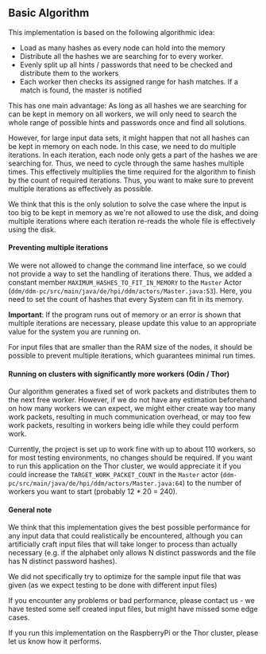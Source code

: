 ## Basic Algorithm
This implementation is based on the following algorithmic idea:
- Load as many hashes as every node can hold into the memory
- Distribute all the hashes we are searching for to every worker.
- Evenly split up all hints / passwords that need to be checked and
  distribute them to the workers
- Each worker then checks its assigned range for hash matches.
  If a match is found, the master is notified

This has one main advantage: As long as all hashes we are searching
for can be kept in memory on all workers, we will only need to search
the whole range of possible hints and passwords once and find all solutions.

However, for large input data sets, it might happen that not all hashes can
be kept in memory on each node. In this case, we need to do multiple
iterations. In each iteration, each node only gets a part of the hashes we
are searching for. Thus, we need to cycle through the same hashes multiple
times. This effectively multiplies the time required for the algorithm to
finish by the count of required iterations. Thus, you want to make sure to
prevent multiple iterations as effectively as possible.

We think that this is the only solution to solve the case where the input
is too big to be kept in memory as we're not allowed to use the disk,
and doing multiple iterations where each iteration re-reads the whole file
is effectively using the disk.

#### Preventing multiple iterations
We were not allowed to change the command line interface, so we could not
provide a way to set the handling of iterations there. Thus, we added a
constant member `MAXIMUM_HASHES_TO_FIT_IN_MEMORY` to the `Master`
Actor
(`ddm/ddm-pc/src/main/java/de/hpi/ddm/actors/Master.java:53`).
Here, you need to set the count of hashes that every System can fit
in its memory. 

**Important**: If the program runs out of memory or an error is shown that multiple
iterations are necessary, please update this value to an appropriate
value for the system you are running on.

For input files that are smaller than the RAM size of the nodes, it
should be possible to prevent multiple iterations, which guarantees
minimal run times.


#### Running on clusters with significantly more workers (Odin / Thor)
Our algorithm generates a fixed set of work packets and distributes them
to the next free worker. However, if we do not have any estimation beforehand
on how many workers we can expect, we might either create way too many
work packets, resulting in much communication overhead, or may too few
work packets, resulting in workers being idle while they could perform work.

Currently, the project is set up to work fine with up to about 110 workers,
so for most testing environments, no changes should be required.
If you want to run this application on the Thor cluster, we would appreciate
it if you could increase the `TARGET_WORK_PACKET_COUNT` in the `Master` actor
(`ddm-pc/src/main/java/de/hpi/ddm/actors/Master.java:64`)
to the number of workers you want to start (probably 12 * 20 = 240).

#### General note
We think that this implementation gives the best possible
performance for any input data that could realistically be encountered,
although you can artificially craft input files that will take longer to
process than actually necessary (e.g. if the alphabet only allows N
distinct passwords and the file has N distinct password hashes).

We did not specifically try to optimize for the sample input file that was
given (as we expect testing to be done with different input files)

If you encounter any problems or bad performance,
please contact us - we have tested some self created input files, but
might have missed some edge cases.

If you run this implementation on the RaspberryPi or the Thor cluster, please
let us know how it performs.
